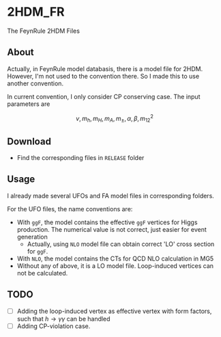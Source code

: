 # 2HDM_FR
The FeynRule 2HDM Files

## About
Actually, in FeynRule model databasis, there is a model file for 2HDM. However, I'm not used to the convention there. So I made this to use another convention.

In current convention, I only consider CP conserving case. The input parameters are

$$v, m_h, m_H, m_A, m_{\pm}, \alpha, \beta, m_{12}^2$$

## Download

- Find the corresponding files in `RELEASE` folder

## Usage

I already made several UFOs and FA model files in corresponding folders.

For the UFO files, the name conventions are:
- With `ggF`, the model contains the effective `ggF` vertices for Higgs production. The numerical value is not correct, just easier for event generation
    - Actually, using `NLO` model file can obtain correct 'LO' cross section for `ggF`.
- With `NLO`, the model contains the CTs for QCD NLO calculation in MG5
- Without any of above, it is a LO model file. Loop-induced vertices can not be calculated.

## TODO

- [ ] Adding the loop-induced vertex as effective vertex with form factors, such that $h\to\gamma\gamma$ can be handled
- [ ] Adding CP-violation case.
